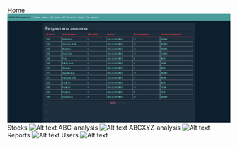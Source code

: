 Home
![](https://github.com/83id2sw/aspnet-mvc-WebInvManagement/blob/master/Images/ABC.png)
Stocks
![Alt text](Images/Stocks"Stocks")
ABC-analysis
![Alt text](Images/ABC"ABC-analysis")
ABCXYZ-analysis
![Alt text](Images/ABCXYZ"ABCXYZ-analysis")
Reports
![Alt text](Images/Report"Reports")
Users
![Alt text](Images/User"Users")

